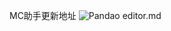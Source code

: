 MC助手更新地址
![Pandao editor.md](https://pandao.github.io/editor.md/images/logos/editormd-logo-180x180.png "Pandao editor.md")
